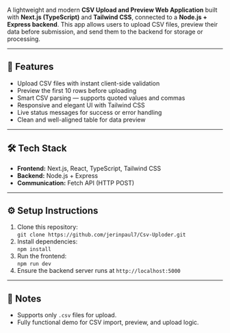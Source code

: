 
A lightweight and modern **CSV Upload and Preview Web Application** built with **Next.js (TypeScript)** and **Tailwind CSS**, connected to a **Node.js + Express backend**. This app allows users to upload CSV files, preview their data before submission, and send them to the backend for storage or processing.

---

## 🚀 Features
- Upload CSV files with instant client-side validation  
- Preview the first 10 rows before uploading  
- Smart CSV parsing — supports quoted values and commas  
- Responsive and elegant UI with Tailwind CSS  
- Live status messages for success or error handling  
- Clean and well-aligned table for data preview  

---

## 🛠️ Tech Stack
- **Frontend:** Next.js, React, TypeScript, Tailwind CSS  
- **Backend:** Node.js + Express  
- **Communication:** Fetch API (HTTP POST)  

---

## ⚙️ Setup Instructions
1. Clone this repository:  
   `git clone https://github.com/jerinpaul7/Csv-Uploder.git`
2. Install dependencies:  
   `npm install`
3. Run the frontend:  
   `npm run dev`
4. Ensure the backend server runs at `http://localhost:5000`

---

## 📘 Notes
- Supports only `.csv` files for upload.  
- Fully functional demo for CSV import, preview, and upload logic.
```
